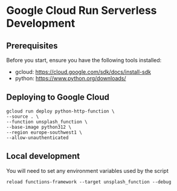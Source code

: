 
# Google Cloud Run Serverless Development

## Prerequisites
Before you start, ensure you have the following tools installed:

- gcloud: https://cloud.google.com/sdk/docs/install-sdk
- python: https://www.python.org/downloads/


## Deploying to Google Cloud

```shell
gcloud run deploy python-http-function \
--source . \
--function unsplash_function \
--base-image python312 \
--region europe-southwest1 \
--allow-unauthenticated
```

## Local development

You will need to set any environment variables used by the script

```shell
reload functions-framework --target unsplash_function --debug
```